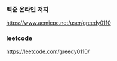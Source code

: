 ### 백준 온라인 저지

https://www.acmicpc.net/user/greedy0110

### leetcode

https://leetcode.com/greedy0110/
